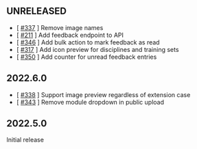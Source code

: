 UNRELEASED
----------

* [ [#337](https://github.com/digitalfabrik/lunes-cms/issues/337) ] Remove image names
* [ [#211](https://github.com/digitalfabrik/lunes-cms/issues/211) ] Add feedback endpoint to API
* [ [#346](https://github.com/digitalfabrik/lunes-cms/issues/346) ] Add bulk action to mark feedback as read
* [ [#317](https://github.com/digitalfabrik/lunes-cms/issues/317) ] Add icon preview for disciplines and training sets
* [ [#350](https://github.com/digitalfabrik/lunes-cms/issues/350) ] Add counter for unread feedback entries


2022.6.0
--------

* [ [#338](https://github.com/digitalfabrik/lunes-cms/issues/338) ] Support image preview regardless of extension case
* [ [#343](https://github.com/digitalfabrik/lunes-cms/issues/343) ] Remove module dropdown in public upload


2022.5.0
--------

Initial release
